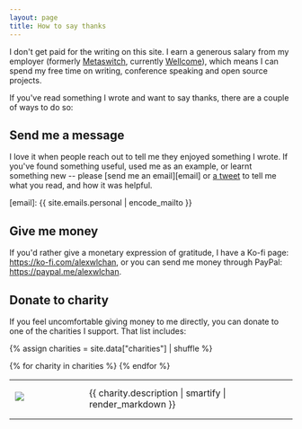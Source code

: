 ```yaml
---
layout: page
title: How to say thanks
---
```


I don't get paid for the writing on this site.
I earn a generous salary from my employer (formerly [Metaswitch], currently [Wellcome]), which means I can spend my free time on writing, conference speaking and open source projects.

[Metaswitch]: https://www.metaswitch.com/
[Wellcome]: https://wellcome.ac.uk/

If you've read something I wrote and want to say thanks, there are a couple of ways to do so:



## Send me a message

I love it when people reach out to tell me they enjoyed something I wrote.
If you've found something useful, used me as an example, or learnt something new -- please [send me an email][email] or [a tweet](https://twitter.com/alexwlchan) to tell me what you read, and how it was helpful.

[email]: {{ site.emails.personal | encode_mailto }}



## Give me money

If you'd rather give a monetary expression of gratitude, I have a Ko-fi page: <https://ko-fi.com/alexwlchan>, or you can send me money through PayPal: <https://paypal.me/alexwlchan>.



## Donate to charity

If you feel uncomfortable giving money to me directly, you can donate to one of the charities I support.
That list includes:

{% assign charities = site.data["charities"] | shuffle %}

<table>
{% for charity in charities %}
<tr>
  <td style="width: 100px; padding: 10px; padding-right: 1.5em; padding-bottom: 20px; height: 70px;">
    <a href="{{ charity.donate_link }}"><img src="/images/charities/{{ charity.image }}"></a>
  </td>
  <td>{{ charity.description | smartify | render_markdown }}</td>
</tr>
{% endfor %}
</table>

<!-- You don't need to tell me you've done it, or donate in my name. -->

